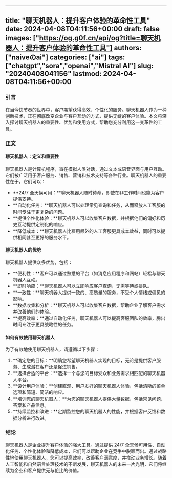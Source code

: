 
---
title: "聊天机器人：提升客户体验的革命性工具"
date: 2024-04-08T04:11:56+00:00
draft: false
images: ["https://og.g0f.cn/api/og?title=聊天机器人：提升客户体验的革命性工具"]
authors: ["naiveのai"]
categories: ["ai"]
tags: ["chatgpt","sora","openai","Mistral AI"]
slug: "20240408041156"
lastmod: 2024-04-08T04:11:56+00:00
---
### 引言

在当今快节奏的世界中，客户期望获得高效、个性化的服务。聊天机器人作为一种创新技术，正在彻底改变企业与客户互动的方式，提供无缝的客户体验。本文将深入探讨聊天机器人的重要性、优势和使用方式，帮助您充分利用这一变革性的工具。

### 正文

#### 聊天机器人：定义和重要性

聊天机器人是计算机程序，旨在模拟人类对话，通过文本或语音界面与用户互动。它们被广泛用于客户服务、销售、营销和技术支持等各种行业。聊天机器人的重要性在于，它们可以：

- **24/7 全天候可用：**聊天机器人随时待命，即使在非工作时间也能为客户提供支持。
- **自动化任务：**聊天机器人可以处理常见查询和任务，从而释放人工客服的时间专注于更复杂的问题。
- **提供个性化体验：**聊天机器人可以收集客户数据，并根据他们的偏好和历史互动提供定制化的响应。
- **降低成本：**聊天机器人比雇用额外的人工客服更具成本效益，同时可以提供相同甚至更好的服务水平。

#### 聊天机器人的优势

聊天机器人提供众多优势，包括：

- **便利性：**客户可以通过熟悉的平台（如消息应用程序和网站）轻松与聊天机器人互动。
- **即时响应：**聊天机器人可以立即响应客户查询，无需等待或排队。
- **一致性：**聊天机器人提供一致的、高质量的服务，不受个人情绪或偏见的影响。
- **数据收集和分析：**聊天机器人可以收集客户数据，帮助企业了解客户需求并改善他们的体验。
- **提高效率：**通过自动化任务，聊天机器人可以提高客服团队的效率，腾出时间专注于更具战略性的任务。

#### 如何有效使用聊天机器人

为了有效地使用聊天机器人，请遵循以下步骤：

1. **确定您的目标：**明确您希望聊天机器人实现的目标，无论是提供客户服务、生成潜在客户还是促进销售。
2. **选择合适的平台：**选择一个与您的目标受众和业务需求相匹配的聊天机器人平台。
3. **设计用户体验：**创建直观、用户友好的聊天机器人体验，包括清晰的菜单选项和简短、简洁的响应。
4. **培训您的聊天机器人：**为您的聊天机器人提供大量数据，包括常见问题、答案和产品信息。
5. **持续监控和改进：**定期监控您的聊天机器人的性能，并根据客户反馈和数据分析进行改进。

### 结论

聊天机器人是企业提升客户体验的强大工具。通过提供 24/7 全天候可用性、自动化任务、个性化体验和降低成本，它们可以帮助企业在竞争中脱颖而出。通过战略性地使用聊天机器人，您可以提高效率，改善客户满意度，并推动业务增长。随着人工智能和自然语言处理技术的不断发展，聊天机器人的未来一片光明，它们将继续为企业和客户提供无与伦比的价值。